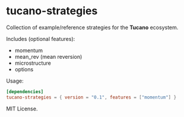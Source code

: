 # tucano-strategies

Collection of example/reference strategies for the **Tucano** ecosystem.

Includes (optional features):
- momentum
- mean_rev (mean reversion)
- microstructure
- options

Usage:
```toml
[dependencies]
tucano-strategies = { version = "0.1", features = ["momentum"] }
```

MIT License.
